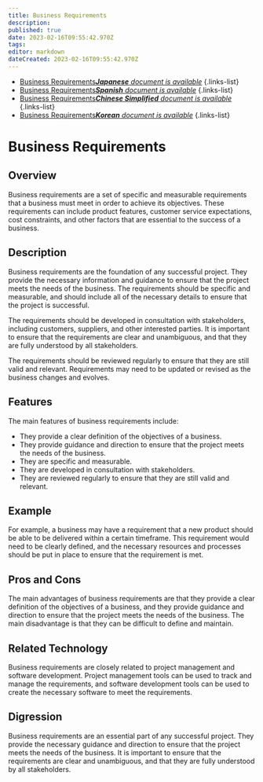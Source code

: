 ```yaml
---
title: Business Requirements
description: 
published: true
date: 2023-02-16T09:55:42.970Z
tags: 
editor: markdown
dateCreated: 2023-02-16T09:55:42.970Z
---
```


- [Business Requirements***Japanese** document is available*](/ja/Knowledge-base/Dictionary/business-requirements)
{.links-list}
- [Business Requirements***Spanish** document is available*](/es/Knowledge-base/Dictionary/business-requirements)
{.links-list}
- [Business Requirements***Chinese Simplified** document is available*](/zh/Knowledge-base/Dictionary/business-requirements)
{.links-list}
- [Business Requirements***Korean** document is available*](/ko/Knowledge-base/Dictionary/business-requirements)
{.links-list}


# Business Requirements

## Overview
Business requirements are a set of specific and measurable requirements that a business must meet in order to achieve its objectives. These requirements can include product features, customer service expectations, cost constraints, and other factors that are essential to the success of a business.

## Description
Business requirements are the foundation of any successful project. They provide the necessary information and guidance to ensure that the project meets the needs of the business. The requirements should be specific and measurable, and should include all of the necessary details to ensure that the project is successful.

The requirements should be developed in consultation with stakeholders, including customers, suppliers, and other interested parties. It is important to ensure that the requirements are clear and unambiguous, and that they are fully understood by all stakeholders.

The requirements should be reviewed regularly to ensure that they are still valid and relevant. Requirements may need to be updated or revised as the business changes and evolves.

## Features
The main features of business requirements include:

- They provide a clear definition of the objectives of a business.
- They provide guidance and direction to ensure that the project meets the needs of the business.
- They are specific and measurable.
- They are developed in consultation with stakeholders.
- They are reviewed regularly to ensure that they are still valid and relevant.

## Example
For example, a business may have a requirement that a new product should be able to be delivered within a certain timeframe. This requirement would need to be clearly defined, and the necessary resources and processes should be put in place to ensure that the requirement is met.

## Pros and Cons
The main advantages of business requirements are that they provide a clear definition of the objectives of a business, and they provide guidance and direction to ensure that the project meets the needs of the business. The main disadvantage is that they can be difficult to define and maintain.

## Related Technology
Business requirements are closely related to project management and software development. Project management tools can be used to track and manage the requirements, and software development tools can be used to create the necessary software to meet the requirements.

## Digression
Business requirements are an essential part of any successful project. They provide the necessary guidance and direction to ensure that the project meets the needs of the business. It is important to ensure that the requirements are clear and unambiguous, and that they are fully understood by all stakeholders.